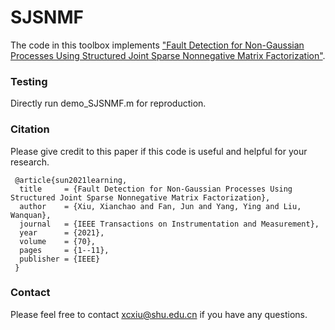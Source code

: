 # SJSNMF
The code in this toolbox implements ["Fault Detection for Non-Gaussian Processes Using Structured Joint Sparse Nonnegative Matrix Factorization"](https://ieeexplore.ieee.org/abstract/document/9381237).



### Testing
Directly run demo_SJSNMF.m for reproduction.

### Citation
Please give credit to this paper if this code is useful and helpful for your research.

     @article{sun2021learning,
      title     = {Fault Detection for Non-Gaussian Processes Using Structured Joint Sparse Nonnegative Matrix Factorization},
      author    = {Xiu, Xianchao and Fan, Jun and Yang, Ying and Liu, Wanquan},
      journal   = {IEEE Transactions on Instrumentation and Measurement},
      year      = {2021},
      volume    = {70},
      pages     = {1--11},
      publisher = {IEEE}
     }


### Contact 
Please feel free to contact xcxiu@shu.edu.cn if you have any questions.



